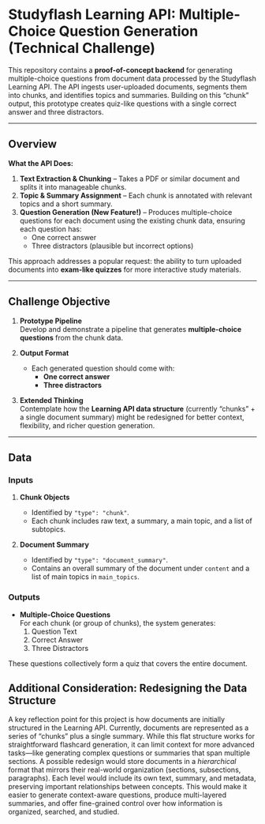 # Studyflash Learning API: Multiple-Choice Question Generation (Technical Challenge)

This repository contains a **proof-of-concept backend** for generating multiple-choice questions from document data processed by the Studyflash Learning API. The API ingests user-uploaded documents, segments them into chunks, and identifies topics and summaries. Building on this “chunk” output, this prototype creates quiz-like questions with a single correct answer and three distractors.

---

## Overview

**What the API Does:**
1. **Text Extraction & Chunking** – Takes a PDF or similar document and splits it into manageable chunks.
2. **Topic & Summary Assignment** – Each chunk is annotated with relevant topics and a short summary.
3. **Question Generation (New Feature!)** – Produces multiple-choice questions for each document using the existing chunk data, ensuring each question has:
   - One correct answer
   - Three distractors (plausible but incorrect options)

This approach addresses a popular request: the ability to turn uploaded documents into **exam-like quizzes** for more interactive study materials.

---

## Challenge Objective

1. **Prototype Pipeline**  
   Develop and demonstrate a pipeline that generates **multiple-choice questions** from the chunk data.  

2. **Output Format**  
   - Each generated question should come with:
     - **One correct answer**
     - **Three distractors**  

3. **Extended Thinking**  
   Contemplate how the **Learning API data structure** (currently “chunks” + a single document summary) might be redesigned for better context, flexibility, and richer question generation.

---

## Data

### Inputs

1. **Chunk Objects**  
   - Identified by `"type": "chunk"`.
   - Each chunk includes raw text, a summary, a main topic, and a list of subtopics.

2. **Document Summary**  
   - Identified by `"type": "document_summary"`.
   - Contains an overall summary of the document under `content` and a list of main topics in `main_topics`.

### Outputs

- **Multiple-Choice Questions**  
  For each chunk (or group of chunks), the system generates:
  1. Question Text  
  2. Correct Answer  
  3. Three Distractors  

These questions collectively form a quiz that covers the entire document.

## Additional Consideration: Redesigning the Data Structure

A key reflection point for this project is how documents are initially structured in the Learning API. Currently, documents are represented as a series of “chunks” plus a single summary. While this flat structure works for straightforward flashcard generation, it can limit context for more advanced tasks—like generating complex questions or summaries that span multiple sections. A possible redesign would store documents in a *hierarchical* format that mirrors their real-world organization (sections, subsections, paragraphs). Each level would include its own text, summary, and metadata, preserving important relationships between concepts. This would make it easier to generate context-aware questions, produce multi-layered summaries, and offer fine-grained control over how information is organized, searched, and studied.



